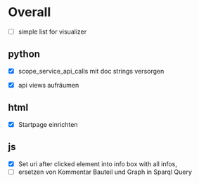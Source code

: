 # Overall
- [ ] simple list for visualizer 


## python

- [x] scope_service_api_calls mit doc strings versorgen 

- [x] api views aufräumen

## html
- [x] Startpage einrichten


## js

- [x] Set uri after clicked element into info box with all infos, 
- [ ] ersetzen von Kommentar Bauteil und Graph in Sparql Query 
